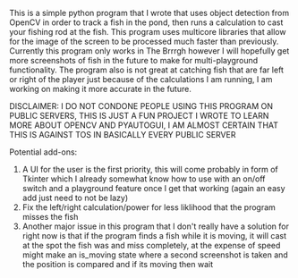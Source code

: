 This is a simple python program that I wrote that uses object detection from OpenCV in order to track a fish in the pond, then runs a calculation to cast your fishing rod at the fish. This program uses multicore libraries that allow for the image of the screen to be processed much faster than previously. Currently this program only works in The Brrrgh however I will hopefully get more screenshots of fish in the future to make for multi-playground functionality. The program also is not great at catching fish that are far left or right of the player just because of the calculations I am running, I am working on making it more accurate in the future.

DISCLAIMER: I DO NOT CONDONE PEOPLE USING THIS PROGRAM ON PUBLIC SERVERS, THIS IS JUST A FUN PROJECT I WROTE TO LEARN MORE ABOUT OPENCV AND PYAUTOGUI, I AM ALMOST CERTAIN THAT THIS IS AGAINST TOS IN BASICALLY EVERY PUBLIC SERVER

Potential add-ons:
1. A UI for the user is the first priority, this will come probably in form of Tkinter which I already somewhat know how to use with an on/off switch and a playground feature once I get that 
   working (again an easy add just need to not be lazy)
2. Fix the left/right calculation/power for less liklihood that the program misses the fish
3. Another major issue in this program that I don't really have a solution for right now is that if the program finds a fish while it is moving, it will cast at the spot the fish was and miss 
   completely, at the expense of speed might make an is_moving state where a second screenshot is taken and the position is compared and if its moving then wait

